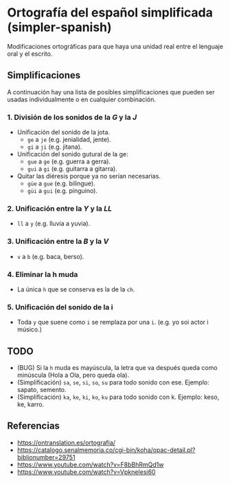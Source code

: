 # Ortografía del español simplificada (simpler-spanish)

Modificaciones ortográficas para que haya una unidad real entre el lenguaje oral y el escrito.

## Simplificaciones

A continuación hay una lista de posibles simplificaciones que pueden ser usadas individualmente o en cualquier combinación.

### 1. División de los sonidos de la **_G_** y la **_J_**

- Unificación del sonido de la jota.
  - `ge` a `je` (e.g. jenialidad, jente).
  - `gi` a `ji` (e.g. jitana).
- Unificación del sonido gutural de la ge:
  - `gue` a `ge` (e.g. guerra a gerra).
  - `gui` a `gi` (e.g. guitarra a gitarra).
- Quitar las diéresis porque ya no serían necesarias.
  - `güe` a `gue` (e.g. bilingue).
  - `güi` a `gui` (e.g. pinguino).

### 2. Unificación entre la **_Y_** y la **_LL_**

- `ll` a `y` (e.g. lluvia a yuvia).

### 3. Unificación entre la **_B_** y la **_V_**

- `v` a `b` (e.g. baca, berso).

### 4. Eliminar la h muda

- La única `h` que se conserva es la de la `ch`.

### 5. Unificación del sonido de la i

- Toda `y` que suene como `i` se remplaza por una `i`. (e.g. yo soi actor i músico.)

## TODO

- (BUG) Si la `h` muda es mayúscula, la letra que va después queda como minúscula (Hola a Ola, pero queda ola).
- (Simplificación) `sa`, `se`, `si`, `so`, `su` para todo sonido con ese. Ejemplo: sapato, semento.
- (Simplificación) `ka`, `ke`, `ki`, `ko`, `ku` para todo sonido con k. Ejemplo: keso, ke, karro.

## Referencias

- <https://ontranslation.es/ortografia/>
- <https://catalogo.senalmemoria.co/cgi-bin/koha/opac-detail.pl?biblionumber=29751>
- <https://www.youtube.com/watch?v=F8bBhRmQd1w>
- <https://www.youtube.com/watch?v=VpkneIesi60>
